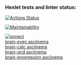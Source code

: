 ### Hexlet tests and linter status:
[![Actions Status](https://github.com/DarkJunior59/brain-games/workflows/hexlet-check/badge.svg)](https://github.com/DarkJunior59/brain-games/actions)

[![Maintainability](https://api.codeclimate.com/v1/badges/a99a88d28ad37a79dbf6/maintainability)](https://codeclimate.com/github/DarkJunior59/brain-games/maintainability)

[![project](https://github.com/DarkJunior59/brain-games/workflows/project/badge.svg)](https://github.com/DarkJunior59/brain-games/actions)
<br>
<a href ='https://asciinema.org/a/amaswOvHtyPOPw88haINIW5wP'> brain-even asciinema</a>
<br>
<a href ='https://asciinema.org/a/JuiO1dqYVQLaYU7qUJokXQNep'> brain-calc asciinema</a>
<br>
<a href ='https://asciinema.org/a/6C462E3uBZ958fgZYkQbRqMeQ'> brain-gcd asciinema</a>
<br>
<a href ='https://asciinema.org/a/mYTGclAt4136UP4Oh7e19d5el'> brain-progression asciinema</a>